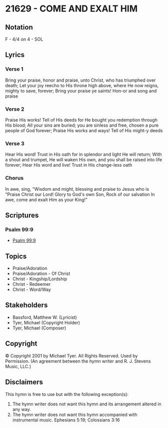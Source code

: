 # 21629 - COME AND EXALT HIM

## Notation

F - 4/4 on 4 - SOL

## Lyrics

### Verse 1

Bring your praise, honor and praise, unto Christ, who has triumphed over death; Let your joy reecho to His throne high above, where He now reigns, mighty to save, forever; 
Bring your praise ye saints! Hon-or and song and praise  




 







### Verse 2

Praise His works! Tell of His deeds for He bought you redemption through His blood; All your sins are buried; you are sinless and free, chosen a pure people of God forever;
Praise His works and ways! Tell of His might-y deeds 



### Verse 3

Hear His word! Trust in His oath for in splendor and light He will return; With a shout and trumpet, He will waken His own, and you shall be raised into life forever;
Hear His word and live! Trust in His change-less oath 



### Chorus

In awe, sing, "Wisdom and might, blessing and praise to Jesus who is
"Praise Christ our Lord! Glory to God's own Son, Rock of our salvation In awe, come and exalt Him as your King!"


## Scriptures

### Psalm 99:9

- [Psalm 99:9](https://www.biblegateway.com/passage/?search=Psalm%2099%3A9)


## Topics

- Praise/Adoration
- Praise/Adoration - Of Christ
- Christ - Kingship/Lordship
- Christ - Redeemer
- Christ - Word/Way

## Stakeholders

- Bassford, Matthew W. (Lyricist)
- Tyer, Michael  (Copyright Holder)
- Tyer, Michael  (Composer)

## Copyright

© Copyright 2001 by Michael Tyer. All Rights Reserved. Used by Permission.
(An agreement between the hymn writer and R. J. Stevens Music, LLC.)

## Disclaimers

This hymn is free to use but with the following exception(s):
1. The hymn writer does not want this hymn and its arrangement altered in any way.
2. The hymn writer does not want this hymn accompanied with instrumental music.
Ephesians 5:19; Colossians 3:16

